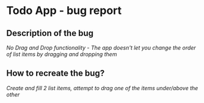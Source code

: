 # Todo App - bug report

## Description of the bug

_No Drag and Drop functionality - The app doesn't let you change the order of list items by dragging and dropping them_

## How to recreate the bug?

_Create and fill 2 list items, attempt to drag one of the items under/above the other_<br>
